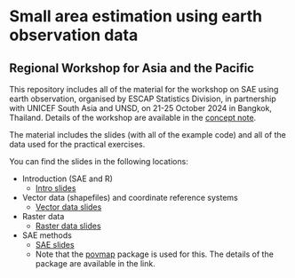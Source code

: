 # Small area estimation using earth observation data
## Regional Workshop for Asia and the Pacific

This repository includes all of the material for the workshop on SAE using earth observation, organised by ESCAP Statistics Division, in partnership with UNICEF South Asia and UNSD, on 21-25 October 2024 in Bangkok, Thailand. Details of the workshop are available in the [concept note](https://escap-sd.github.io/bangkokgeospatialsae/intro.html).

The material includes the slides (with all of the example code) and all of the data used for the practical exercises.

You can find the slides in the following locations:
  - Introduction (SAE and R)
    - [Intro slides](https://escap-sd.github.io/bangkokgeospatialsae/intro.html)
  - Vector data (shapefiles) and coordinate reference systems
    - [Vector data slides](https://escap-sd.github.io/bangkokgeospatialsae/vectorfiles.html)
  - Raster data
    - [Raster data slides](https://escap-sd.github.io/bangkokgeospatialsae/rasterfiles.html)
  - SAE methods
    - [SAE slides](https://escap-sd.github.io/bangkokgeospatialsae/sae.html)
    - Note that the [povmap](https://cran.r-project.org/web/packages/povmap/povmap.pdf) package is used for this. The details of the package are available in the link.


